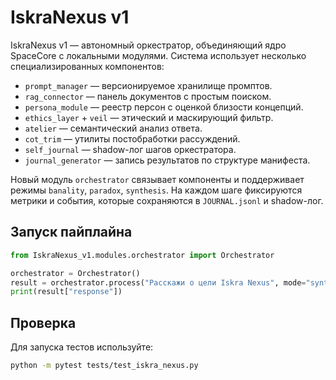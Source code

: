 # IskraNexus v1

IskraNexus v1 — автономный оркестратор, объединяющий ядро SpaceCore с локальными модулями. Система использует несколько специализированных компонентов:

- `prompt_manager` — версионируемое хранилище промптов.
- `rag_connector` — панель документов с простым поиском.
- `persona_module` — реестр персон с оценкой близости концепций.
- `ethics_layer` + `veil` — этический и маскирующий фильтр.
- `atelier` — семантический анализ ответа.
- `cot_trim` — утилиты постобработки рассуждений.
- `self_journal` — shadow-лог шагов оркестратора.
- `journal_generator` — запись результатов по структуре манифеста.

Новый модуль `orchestrator` связывает компоненты и поддерживает режимы `banality`, `paradox`, `synthesis`. На каждом шаге фиксируются метрики и события, которые сохраняются в `JOURNAL.jsonl` и shadow-лог.

## Запуск пайплайна

```python
from IskraNexus_v1.modules.orchestrator import Orchestrator

orchestrator = Orchestrator()
result = orchestrator.process("Расскажи о цели Iskra Nexus", mode="synthesis")
print(result["response"])
```

## Проверка

Для запуска тестов используйте:

```bash
python -m pytest tests/test_iskra_nexus.py
```
